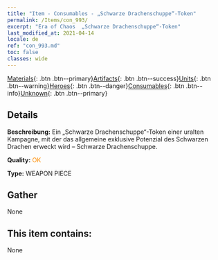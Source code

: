 ```yaml
---
title: "Item - Consumables - „Schwarze Drachenschuppe“-Token"
permalink: /Items/con_993/
excerpt: "Era of Chaos  „Schwarze Drachenschuppe“-Token"
last_modified_at: 2021-04-14
locale: de
ref: "con_993.md"
toc: false
classes: wide
---
```

 [Materials](/de/Items/){: .btn .btn--primary}[Artifacts](/de/Items/Artifacts/){: .btn .btn--success}[Units](/de/Items/Units/){: .btn .btn--warning}[Heroes](/de/Items/Heroes/){: .btn .btn--danger}[Consumables](/de/Items/Consumables/){: .btn .btn--info}[Unknown](/de/Items/Unknown/){: .btn .btn--primary}

## Details
 **Beschreibung:** Ein „Schwarze Drachenschuppe“-Token einer uralten Kampagne, mit der das allgemeine exklusive Potenzial des Schwarzen Drachen erweckt wird – Schwarze Drachenschuppe.

 **Quality:** <span style="color: #FF8C00">OK</span>

 **Type:** WEAPON PIECE

## Gather

  None

## This item contains:

  None

